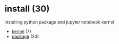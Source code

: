 # install (30)
installing python package and jupyter notebook kernel

+ [kernel](kernel/README.md) (7)
+ [package](package/README.md) (23)
